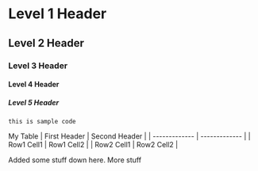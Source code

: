 # Level 1 Header
## Level 2 Header
### Level 3 Header
#### Level 4 Header
##### Level 5 Header

    this is sample code

My Table
| First Header  | Second Header |
| ------------- | ------------- |
| Row1 Cell1    | Row1 Cell2    |
| Row2 Cell1    | Row2 Cell2    |


Added some stuff down here.
More stuff